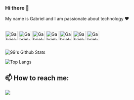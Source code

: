 ### Hi there 👋

My name is Gabriel and I am passionate about technology ❤️

<div style="display: inline_block"><br>
  <img align="center" alt="Gabriel-Android" height="30" width="40" src="https://img.shields.io/badge/Android-3DDC84?style=for-the-badge&logo=android&logoColor=white">
<img align="center" alt="Gabriel-Flutter" height="30" width="40" src="https://img.shields.io/badge/Flutter-02569B?style=for-the-badge&logo=flutter&logoColor=white">
<img align="center" alt="Gabriel-Spring" height="30" width="40" src="https://img.shields.io/badge/Spring-6DB33F?style=for-the-badge&logo=spring&logoColor=white">
<img align="center" alt="Gabriel-Dart" height="30" width="40" src="https://img.shields.io/badge/Dart-0175C2?style=for-the-badge&logo=dart&logoColor=white">
<img align="center" alt="Gabriel-Kotlin" height="30" width="40" src="https://img.shields.io/badge/Kotlin-0095D5?&style=for-the-badge&logo=kotlin&logoColor=white">
<img align="center" alt="Gabriel-Jira" height="30" width="40" src="https://img.shields.io/badge/Jira-0052CC?style=for-the-badge&logo=Jira&logoColor=white">
<img align="center" alt="Gabriel-Trello" height="30" width="40" src="https://img.shields.io/badge/Trello-0052CC?style=for-the-badge&logo=trello&logoColor=white">
</div>

##

 ![99's Github Stats](https://github-readme-stats.vercel.app/api?username=gadearaujo&bg_color=30,00276D,008BFF&title_color=fff&text_color=fff)


![Top Langs](https://github-readme-stats.vercel.app/api/top-langs/?username=gadearaujo&layout=compact)


## 📫 How to reach me:
 <a href = "mailto:ga.dearaujo4@gmail.com"><img src="https://img.shields.io/badge/-Gmail-%23333?style=for-the-badge&logo=gmail&logoColor=white" target="_blank"></a>

<!--
**gadearaujo/gadearaujo** is a ✨ _special_ ✨ repository because its `README.md` (this file) appears on your GitHub profile.

Here are some ideas to get you started:

- 🔭 I’m currently working on ...
- 🌱 I’m currently learning ...
- 👯 I’m looking to collaborate on ...
- 🤔 I’m looking for help with ...
- 💬 Ask me about ...
- 📫 How to reach me: ...
- 😄 Pronouns: ...
- ⚡ Fun fact: ...
-->
